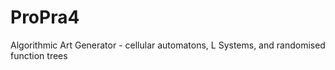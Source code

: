 # ProPra4
Algorithmic Art Generator - cellular automatons, L Systems, and randomised function trees
